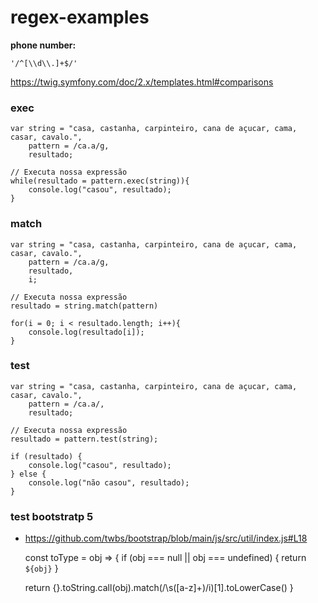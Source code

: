 # regex-examples

__phone number:__

    '/^[\\d\\.]+$/'

https://twig.symfony.com/doc/2.x/templates.html#comparisons



### exec

    var string = "casa, castanha, carpinteiro, cana de açucar, cama, casar, cavalo.",
        pattern = /ca.a/g,
        resultado;

    // Executa nossa expressão
    while(resultado = pattern.exec(string)){
        console.log("casou", resultado);
    }


### match

    var string = "casa, castanha, carpinteiro, cana de açucar, cama, casar, cavalo.",
        pattern = /ca.a/g,
        resultado,
        i;

    // Executa nossa expressão
    resultado = string.match(pattern)

    for(i = 0; i < resultado.length; i++){
        console.log(resultado[i]);
    }


### test

    var string = "casa, castanha, carpinteiro, cana de açucar, cama, casar, cavalo.",
        pattern = /ca.a/,
        resultado;

    // Executa nossa expressão
    resultado = pattern.test(string);

    if (resultado) {
        console.log("casou", resultado);
    } else {
        console.log("não casou", resultado);
    }

### test bootstratp 5

- https://github.com/twbs/bootstrap/blob/main/js/src/util/index.js#L18

    const toType = obj => {
    if (obj === null || obj === undefined) {
        return `${obj}`
    }

    return {}.toString.call(obj).match(/\s([a-z]+)/i)[1].toLowerCase()
    }

